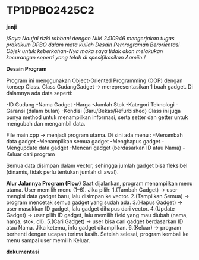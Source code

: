 # TP1DPBO2425C2

**janji**

/*Saya Naufal rizki rabbani dengan NIM 2410946
mengerjakan tugas praktikum DPBO dalam mata kuliah
Desain Pemrograman Berorientasi Objek untuk keberkahan-Nya
maka saya tidak akan melakukan kecurangan seperti
yang telah di spesifikasikan Aamiin.*/


**Desain Program**

Program ini menggunakan Object-Oriented Programming (OOP) dengan konsep Class.
Class GudangGadget → merepresentasikan 1 buah gadget. Di dalamnya ada data seperti:

-ID Gudang
-Nama Gadget
-Harga
-Jumlah Stok
-Kategori Teknologi
-Garansi (dalam bulan)
-Kondisi (Baru/Bekas/Refurbished)
Class ini juga punya method untuk menampilkan informasi, serta setter dan getter untuk mengubah dan mengambil data.

File main.cpp → menjadi program utama. Di sini ada menu :
-Menambah data gadget
-Menampilkan semua gadget
-Menghapus gadget
-Mengupdate data gadget
-Mencari gadget (berdasarkan ID atau Nama)
-Keluar dari program

Semua data disimpan dalam vector<GudangGadget>, sehingga jumlah gadget bisa fleksibel (dinamis, tidak perlu tentukan jumlah di awal).

**Alur Jalannya Program (Flow)**
Saat dijalankan, program menampilkan menu utama.
User memilih menu (1–6).
Jika pilih:
1.(Tambah Gadget) → user mengisi data gadget baru, lalu disimpan ke vector.
2.(Tampilkan Semua) → program mencetak semua gadget yang sudah ada.
3.(Hapus Gadget) → user masukkan ID gadget, lalu gadget dihapus dari vector.
4.(Update Gadget) → user pilih ID gadget, lalu memilih field yang mau diubah (nama, harga, stok, dll).
5.(Cari Gadget) → user bisa cari gadget berdasarkan ID atau Nama. Jika ketemu, info gadget ditampilkan.
6.(Keluar) → program berhenti dengan ucapan terima kasih.
Setelah selesai, program kembali ke menu sampai user memilih Keluar.

**dokumentasi**

